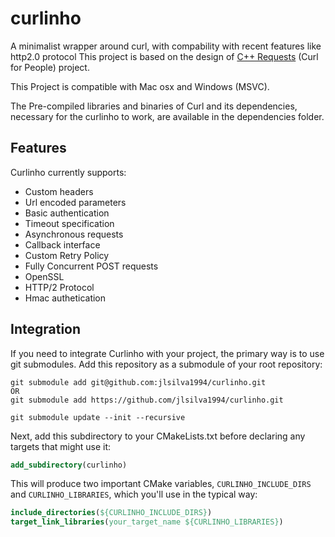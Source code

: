 # curlinho
A minimalist wrapper around curl, with compability with recent features like http2.0 protocol
This project is based on the design of
[C++ Requests]( http://whoshuu.github.io/cpr/) (Curl for People) project.

This Project is compatible with Mac osx and Windows (MSVC).

The Pre-compiled libraries and binaries of Curl and its dependencies, necessary for the curlinho to work, are available in the dependencies folder.

## Features

Curlinho currently supports:

* Custom headers
* Url encoded parameters
* Basic authentication
* Timeout specification
* Asynchronous requests
* Callback interface
* Custom Retry Policy
* Fully Concurrent POST requests
* OpenSSL
* HTTP/2 Protocol
* Hmac authetication

## Integration

If you need to integrate Curlinho with your project, the primary way is to use git submodules. Add this repository as a submodule of your root repository:

```shell
git submodule add git@github.com:jlsilva1994/curlinho.git
OR 
git submodule add https://github.com/jlsilva1994/curlinho.git

git submodule update --init --recursive
```

Next, add this subdirectory to your CMakeLists.txt before declaring any targets that might use it:

```cmake
add_subdirectory(curlinho)
```

This will produce two important CMake variables, `CURLINHO_INCLUDE_DIRS` and `CURLINHO_LIBRARIES`, which you'll use in the typical way:

```cmake
include_directories(${CURLINHO_INCLUDE_DIRS})
target_link_libraries(your_target_name ${CURLINHO_LIBRARIES})
```
